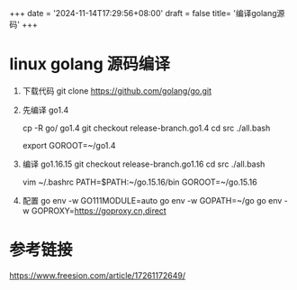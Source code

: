 +++
date = '2024-11-14T17:29:56+08:00'
draft = false
title= '编译golang源码'
+++

# linux golang 源码编译

1. 下载代码
   git clone https://github.com/golang/go.git

2. 先编译 go1.4
   <!-- 在当前用户目录下 -->

   cp -R go/ go1.4
   git checkout release-branch.go1.4
   cd src
   ./all.bash
   <!-- 设置GOROOT -->

   export GOROOT=~/go1.4

3. 编译 go1.16.15
   git checkout release-branch.go1.16
   cd src
   ./all.bash
   <!-- 重新设置 -->

   vim ~/.bashrc
   PATH=$PATH:~/go.15.16/bin
   GOROOT=~/go.15.16

4. 配置
   go env -w GO111MODULE=auto
   go env -w GOPATH=~/go
   go env -w GOPROXY=https://goproxy.cn,direct

# 参考链接

<https://www.freesion.com/article/17261172649/>
